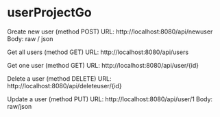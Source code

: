 # userProjectGo

Greate new user (method POST)
URL: http://localhost:8080/api/newuser
Body: raw / json

Get all users (method GET)
URL: http://localhost:8080/api/users

Get one user (method GET)
URL: http://localhost:8080/api/user/{id}


Delete a user (method DELETE)
URL: http://localhost:8080/api/deleteuser/{id}

Update a user (method PUT)
URL: http://localhost:8080/api/user/1
Body: raw/json